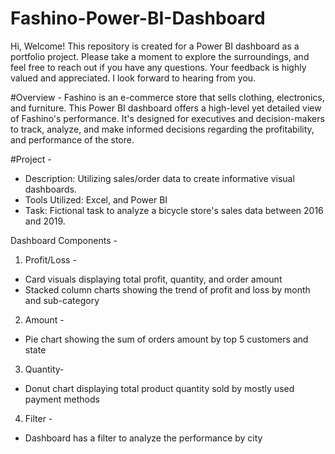 # Fashino-Power-BI-Dashboard

Hi, Welcome! This repository is created for a Power BI dashboard as a portfolio project. Please take a moment to explore the surroundings, and feel free to reach out if you have any questions. Your feedback is highly valued and appreciated. I look forward to hearing from you.

#Overview - 
Fashino is an e-commerce store that sells clothing, electronics, and furniture. This Power BI dashboard offers a high-level yet detailed view of Fashino's performance. It's designed for executives and decision-makers to track, analyze, and make informed decisions regarding the profitability, and performance of the store.

#Project - 

- Description: Utilizing sales/order data to create informative visual dashboards.
- Tools Utilized: Excel, and Power BI
- Task: Fictional task to analyze a bicycle store's sales data between 2016 and 2019.

Dashboard Components - 
1. Profit/Loss -
  - Card visuals displaying  total profit, quantity, and order amount
  - Stacked column charts showing the trend of profit and loss by month and sub-category

    
2. Amount -
  - Pie chart showing the sum of orders amount by top 5 customers and state

    
3. Quantity-
  - Donut chart displaying total product quantity sold by mostly used payment methods


4. Filter -
  - Dashboard has a filter to analyze the performance by city
